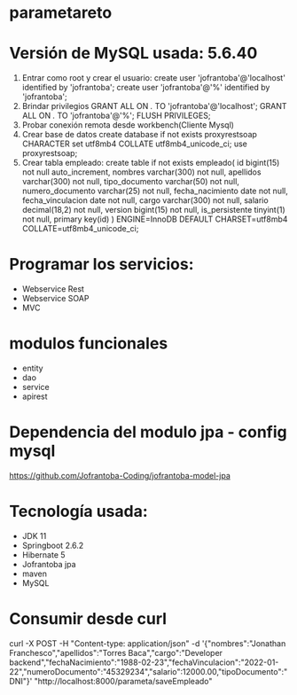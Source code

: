 # parametareto

# Versión de MySQL usada: 5.6.40
1. Entrar como root y crear el usuario:
create user 'jofrantoba'@'localhost' identified by 'jofrantoba';
create user 'jofrantoba'@'%' identified by 'jofrantoba';
2. Brindar privilegios
GRANT ALL ON *.* TO 'jofrantoba'@'localhost';
GRANT ALL ON *.* TO 'jofrantoba'@'%';
FLUSH PRIVILEGES;
3. Probar conexión remota desde workbench(Cliente Mysql)
4. Crear base de datos
create database if not exists proxyrestsoap CHARACTER  set utf8mb4 COLLATE utf8mb4_unicode_ci;
use proxyrestsoap;
5. Crear tabla empleado:
create table if not exists empleado(
id bigint(15) not null auto_increment,
nombres varchar(300) not null,
apellidos varchar(300) not null,
tipo_documento varchar(50) not null,
numero_documento varchar(25) not null,
fecha_nacimiento date not null,
fecha_vinculacion date not null,
cargo varchar(300) not null,
salario decimal(18,2) not null,
version bigint(15) not null,
is_persistente tinyint(1) not null,
primary key(id)
) ENGINE=InnoDB DEFAULT CHARSET=utf8mb4 COLLATE=utf8mb4_unicode_ci;

# Programar los servicios:
- Webservice Rest
- Webservice SOAP
- MVC

# modulos funcionales
- entity
- dao
- service
- apirest

# Dependencia del modulo jpa - config mysql
https://github.com/Jofrantoba-Coding/jofrantoba-model-jpa

# Tecnología usada:
- JDK 11
- Springboot 2.6.2
- Hibernate 5
- Jofrantoba jpa
- maven
- MySQL

# Consumir desde curl
curl -X POST -H "Content-type: application/json" -d '{"nombres":"Jonathan Franchesco","apellidos":"Torres Baca","cargo":"Developer backend","fechaNacimiento":"1988-02-23","fechaVinculacion":"2022-01-22","numeroDocumento":"45329234","salario":12000.00,"tipoDocumento":"DNI"}' "http://localhost:8000/parameta/saveEmpleado"
